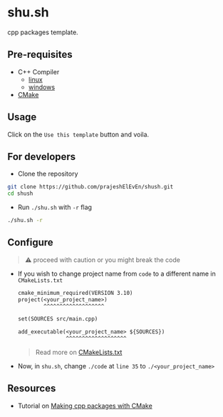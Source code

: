 # shu.sh

cpp packages template.

## Pre-requisites

- C++ Compiler
  - [linux](https://code.visualstudio.com/docs/cpp/config-linux#_prerequisites)
  - [windows](https://code.visualstudio.com/docs/cpp/config-mingw#_prerequisites)
- [CMake](https://cmake.org/download/)

## Usage

Click on the `Use this template` button and voila.

## For developers
- Clone the repository

```bash
git clone https://github.com/prajeshElEvEn/shush.git
cd shush
```

- Run `./shu.sh` with `-r` flag

```bash
./shu.sh -r
```

## Configure

> ⚠️ proceed with caution or you might break the code

- If you wish to change project name from `code` to a different name in `CMakeLists.txt`

  ```txt
  cmake_minimum_required(VERSION 3.10)
  project(<your_project_name>)
          ^^^^^^^^^^^^^^^^^^^

  set(SOURCES src/main.cpp)

  add_executable(<your_project_name> ${SOURCES})
                 ^^^^^^^^^^^^^^^^^^^
  ```

  > Read more on [CMakeLists.txt](https://www.jetbrains.com/help/clion/cmakelists-txt-file.html#root-sub)

- Now, in `shu.sh`, change `./code` at `line 35` to `./<your_project_name>`

## Resources

- Tutorial on [Making cpp packages with CMake](https://cmake.org/cmake/help/latest/guide/tutorial/index.html#guide:CMake%20Tutorial)
